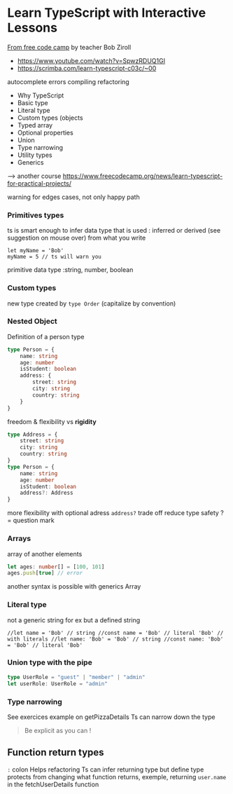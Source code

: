 # Learn TypeScript with Interactive Lessons

[From free code camp](https://www.freecodecamp.org/news/learn-typescript-with-interactive-lessons/) by teacher Bob Ziroll

- https://www.youtube.com/watch?v=SpwzRDUQ1GI
- https://scrimba.com/learn-typescript-c03c/~00

autocomplete
errors compiling
refactoring


- Why TypeScript
- Basic type
- Literal type
- Custom types (objects
- Typed array
- Optional properties
- Union
- Type narrowing
- Utility types
- Generics

--> another course https://www.freecodecamp.org/news/learn-typescript-for-practical-projects/

warning for edges cases, not only happy path

### Primitives types
ts is smart enough to infer data type that is used : inferred or derived (see suggestion on mouse over) from what you write
```
let myName = 'Bob'
myName = 5 // ts will warn you
```
primitive data type :string, number, boolean

### Custom types
new type created by `type Order` (capitalize by convention)

### Nested Object
Definition of a person type
```typescript
type Person = {
    name: string
    age: number
    isStudent: boolean
    address: {
        street: string
        city: string
        country: string
    }
}
```
freedom & flexibility vs **rigidity**

```typescript
type Address = {
    street: string
    city: string
    country: string
}
type Person = {
    name: string
    age: number
    isStudent: boolean
    address?: Address
}
```
more flexibility with optional adress `address?` trade off reduce type safety
? = question mark 

### Arrays
array of another elements
```typescript
let ages: number[] = [100, 101]
ages.push[true] // error
```
another syntax is possible with generics
Array<Person>

### Literal type
not a generic string for ex but a defined string

`
//let name = 'Bob' // string
//const name = 'Bob' // literal 'Bob'
// with literals
//let name: 'Bob' = 'Bob' // string
//const name: 'Bob' = 'Bob' // literal 'Bob'
`

### Union type with the pipe
```typescript
type UserRole = "guest" | "member" | "admin"
let userRole: UserRole = "admin"
```

### Type narrowing
See exercices example on getPizzaDetails
Ts can narrow down the type

> Be explicit as you can !

## Function return types
`:` colon
Helps refactoring
Ts can infer returning type but define type protects from changing what function returns, exemple, returning `user.name` in the fetchUserDetails function